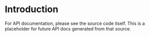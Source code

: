 # Introduction

For API documentation, please see the source code itself. This is a placeholder for future API docs generated from that source.

